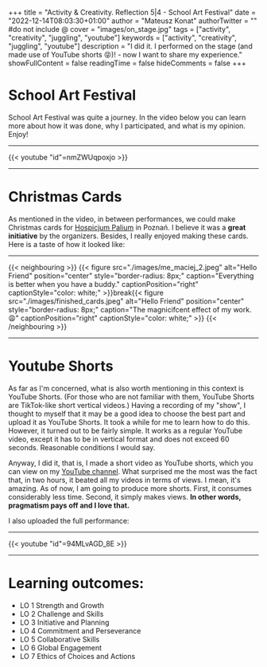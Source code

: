 +++
title = "Activity & Creativity. Reflection 5|4 - School Art Festival"
date = "2022-12-14T08:03:30+01:00"
author = "Mateusz Konat"
authorTwitter = "" #do not include @
cover = "images/on_stage.jpg"
tags = ["activity", "creativity", "juggling", "youtube"]
keywords = ["activity", "creativity", "juggling", "youtube"]
description = "I did it. I performed on the stage (and made use of YouTube shorts 😝)! - now I want to share my experience."
showFullContent = false
readingTime = false
hideComments = false
+++

# School Art Festival
School Art Festival was quite a journey. In the video below you can learn more about how it was done, why I participated, and what is my opinion. Enjoy!

***
{{< youtube "id"=nmZWUqpoxjo >}}
*** 

# Christmas Cards
As mentioned in the video, in between performances, we could make Christmas cards for [Hospicjum Palium](https://hospicjum-palium.pl) in Poznań. I believe it was a **great initiative** by the organizers. Besides, I really enjoyed making these cards. Here is a taste of how it looked like:

***
{{< neighbouring >}}
{{< figure src="./images/me_maciej_2.jpeg" alt="Hello Friend" position="center" style="border-radius: 8px;" caption="Everything is better when you have a buddy." captionPosition="right" captionStyle="color: white;" >}}break{{< figure src="./images/finished_cards.jpeg" alt="Hello Friend" position="center" style="border-radius: 8px;" caption="The magnicifcent effect of my work. 😩" captionPosition="right" captionStyle="color: white;" >}}
{{< /neighbouring >}}
***

# Youtube Shorts
As far as I'm concerned, what is also worth mentioning in this context is YouTube Shorts. (For those who are not familiar with them, YouTube Shorts are TikTok-like short vertical videos.) Having a recording of my "show", I thought to myself that it may be a good idea to choose the best part and upload it as YouTube Shorts. It took a while for me to learn how to do this. However, it turned out to be fairly simple. It works as a regular YouTube video, except it has to be in vertical format and does not exceed 60 seconds. Reasonable conditions I would say.

Anyway, I did it, that is, I made a short video as YouTube shorts, which you can view on my [YouTube channel](https://www.youtube.com/shorts/eiIcI5p7xZw). What surprised me the most was the fact that, in two hours, it beated all my videos in terms of views. I mean, it's amazing. As of now, I am going to produce more shorts. First, it consumes considerably less time. Second, it simply makes views. **In other words, pragmatism pays off and I love that.**

I also uploaded the full performance:

***
{{< youtube "id"=94MLvAGD_8E >}}
*** 

# Learning outcomes:
- LO 1 Strength and Growth
- LO 2 Challenge and Skills
- LO 3 Initiative and Planning
- LO 4 Commitment and Perseverance
- LO 5 Collaborative Skills
- LO 6 Global Engagement
- LO 7 Ethics of Choices and Actions
